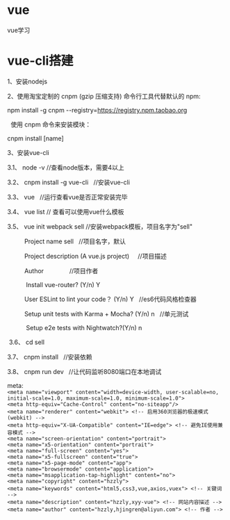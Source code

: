 # vue
  vue学习

# vue-cli搭建

1、安装nodejs

2、使用淘宝定制的 cnpm (gzip 压缩支持) 命令行工具代替默认的 npm:

   npm install -g cnpm --registry=https://registry.npm.taobao.org
	 
   
   使用 cnpm 命令来安装模块：
	 
   cnpm install [name]
	 
   
3、安装vue-cli

  3.1、 node -v               //查看node版本，需要4以上
	
  3.2、 cnpm install -g vue-cli   //安装vue-cli
	
  3.3、 vue                   //运行查看vue是否正常安装完毕
	
  3.4、 vue list              // 查看可以使用vue什么模板
	
  3.5、 vue init webpack sell    //安装webpack模板，项目名字为"sell"
	
            Project name sell    //项目名字，默认
						
            Project description (A vue.js project)     //项目描述
						
            Author               //项目作者
						
            Install vue-router?  (Y/n)    Y
						
            User ESLint to lint your code？ (Y/n)  Y    //es6代码风格检查器
						
            Setup unit tests with Karma + Mocha? (Y/n)  n   //单元测试
						
            Setup e2e tests with Nightwatch?(Y/n)  n
						
  3.6、 cd sell
	
  3.7、 cnpm install   //安装依赖
	
  3.8、 cnpm run dev   //让代码监听8080端口在本地调试



meta:<br />
    ```<meta name="viewport" content="width=device-width, user-scalable=no, initial-scale=1.0, maximum-scale=1.0, minimum-scale=1.0">```<br />
    ```<meta http-equiv="Cache-Control" content="no-siteapp"/>```<br />
    ```<meta name="renderer" content="webkit"> <!-- 启用360浏览器的极速模式(webkit) -->```<br />
    ```<meta http-equiv="X-UA-Compatible" content="IE=edge"> <!-- 避免IE使用兼容模式 -->```<br />
    ```<meta name="screen-orientation" content="portrait">```<br />
    ```<meta name="x5-orientation" content="portrait">```<br />
    ```<meta name="full-screen" content="yes">```<br />
    ```<meta name="x5-fullscreen" content="true">```<br />
    ```<meta name="x5-page-mode" content="app">```<br />
    ```<meta name="browsermode" content="application">```<br />
    ```<meta name="msapplication-tap-highlight" content="no">```<br />
    ```<meta name="copyright" content="hzzly">```<br />
    ```<meta name="keywords" content="html5,css3,vue,axios,vuex"> <!-- 关键词 -->```<br />
    ```<meta name="description" content="hzzly,xyy-vue"> <!-- 网站内容描述 -->```<br />
    ```<meta name="author" content="hzzly,hjingren@aliyun.com"> <!-- 作者 -->```

